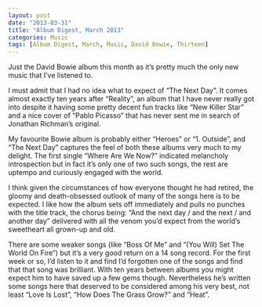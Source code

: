 ```yaml
---
layout: post
date: "2013-03-31"
title: "Album Digest, March 2013"
categories: Music
tags: [Album Digest, March, Music, David Bowie, Thirteen]
---
```


Just the David Bowie album this month as it’s pretty much the only new music that I’ve listened to.

I must admit that I had no idea what to expect of “The Next Day”. It comes almost exactly ten years after “Reality”, an album that I have never really got into despite it having some pretty decent fun tracks like “New Killer Star” and a nice cover of “Pablo Picasso” that has never sent me in search of Jonathan Richman’s original.

My favourite Bowie album is probably either “Heroes” or “1. Outside”, and “The Next Day” captures the feel of both these albums very much to my delight. The first single “Where Are We Now?” indicated melancholy introspection but in fact it’s only one of two such songs, the rest are uptempo and curiously engaged with the world.

I think given the circumstances of how everyone thought he had retired, the gloomy and death-obsessed outlook of many of the songs here is to be expected. I like how the album sets off immediately and pulls no punches with the title track, the chorus being: “And the next day / and the next / and another day” delivered with all the venom you’d expect from the world’s sweetheart all grown-up and old.

There are some weaker songs (like “Boss Of Me” and “(You Will) Set The World On Fire”) but it’s a very good return on a 14 song record. For the first week or so, I’d listen to it and find I’d forgotten one of the songs and find that that song was brilliant. With ten years between albums you might expect him to have saved up a few gems though. Nevertheless he’s written some songs here that deserved to be considered among his very best, not least “Love Is Lost”, “How Does The Grass Grow?” and “Heat”.